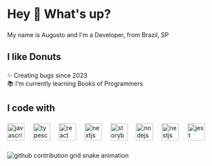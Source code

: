 <h1 align="left">Hey 👋 What's up?</h1>

###

<p align="left">My name is Augusto and I'm a Developer, from Brazil, SP</p>

###

<h2 align="left">I like Donuts</h2>

###

<p align="left">✨ Creating bugs since 2023<br>📚 I'm currently learning Books of Programmers<br>

###

<h2 align="left">I code with</h2>

###

<div align="left">
  <img src="https://cdn.jsdelivr.net/gh/devicons/devicon/icons/javascript/javascript-original.svg" height="40" alt="javascript logo"  />
  <img width="12" />
  <img src="https://cdn.jsdelivr.net/gh/devicons/devicon/icons/typescript/typescript-original.svg" height="40" alt="typescript logo"  />
  <img width="12" />
  <img src="https://cdn.jsdelivr.net/gh/devicons/devicon/icons/react/react-original.svg" height="40" alt="react logo"  />
  <img width="12" />
  <img src="https://cdn.jsdelivr.net/gh/devicons/devicon/icons/nextjs/nextjs-original.svg" height="40" alt="nextjs logo"  />
  <img width="12" />
  <img src="https://cdn.jsdelivr.net/gh/devicons/devicon/icons/storybook/storybook-original.svg" height="40" alt="storybook logo"  />
  <img width="12" />
  <img src="https://cdn.jsdelivr.net/gh/devicons/devicon/icons/nodejs/nodejs-original.svg" height="40" alt="nodejs logo"  />
  <img width="12" />
  <img src="https://cdn.jsdelivr.net/gh/devicons/devicon/icons/nestjs/nestjs-original.svg" height="40" alt="nestjs logo"  />
  <img width="12" />
  <img src="https://cdn.jsdelivr.net/gh/devicons/devicon/icons/jest/jest-plain.svg" height="40" alt="jest logo"  />
</div>

###

<picture align="center">
  <source media="(prefers-color-scheme: dark)" srcset="https://raw.githubusercontent.com/diaszsx/diaszsx/output/github-contribution-grid-snake-dark.svg">
  <source media="(prefers-color-scheme: light)" srcset="https://raw.githubusercontent.com/diaszsx/diaszsx/output/github-contribution-grid-snake-dark.svg">
  <img align="center" alt="github contribution grid snake animation" src="https://raw.githubusercontent.com/mari4souza/diaszsx/output/github-contribution-grid-snake.svg">
</picture>

###
